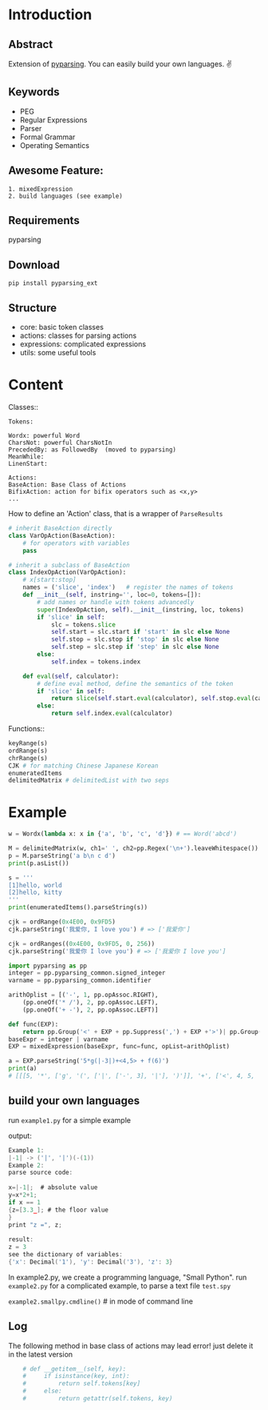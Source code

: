 Introduction
=============

Abstract
----------
Extension of [pyparsing](https://github.com/pyparsing/pyparsing). You can easily build your own languages. :v:

Keywords
----------
* PEG
* Regular Expressions
* Parser
* Formal Grammar
* Operating Semantics


## Awesome Feature:

    1. mixedExpression
    2. build languages (see example)

Requirements
-----------
pyparsing



## Download

`pip install pyparsing_ext`



## Structure

- core: basic token classes
- actions: classes for parsing actions
- expressions: complicated expressions
- utils: some useful tools

Content
=========

Classes::

    Tokens:
    
    Wordx: powerful Word
    CharsNot: powerful CharsNotIn
    PrecededBy: as FollowedBy  (moved to pyparsing)
    MeanWhile:
    LinenStart:
    
    Actions:
    BaseAction: Base Class of Actions
    BifixAction: action for bifix operators such as <x,y>
    ...

How to define an 'Action' class, that is a wrapper of `ParseResults`
```python
# inherit BaseAction directly
class VarOpAction(BaseAction):
    # for operators with variables
    pass

# inherit a subclass of BaseAction
class IndexOpAction(VarOpAction):
    # x[start:stop]
    names = ('slice', 'index')   # register the names of tokens
    def __init__(self, instring='', loc=0, tokens=[]):
        # add names or handle with tokens advancedly
        super(IndexOpAction, self).__init__(instring, loc, tokens)
        if 'slice' in self:
            slc = tokens.slice
            self.start = slc.start if 'start' in slc else None
            self.stop = slc.stop if 'stop' in slc else None
            self.step = slc.step if 'step' in slc else None
        else:
            self.index = tokens.index

    def eval(self, calculator):
        # define eval method, define the semantics of the token
        if 'slice' in self:
            return slice(self.start.eval(calculator), self.stop.eval(calculator), self.step.eval(calculator))
        else:
            return self.index.eval(calculator)
```


Functions::

```python
keyRange(s)
ordRange(s)
chrRange(s)
CJK # for matching Chinese Japanese Korean
enumeratedItems
delimitedMatrix # delimitedList with two seps
```

Example
=========

```python
w = Wordx(lambda x: x in {'a', 'b', 'c', 'd'}) # == Word('abcd')

M = delimitedMatrix(w, ch1=' ', ch2=pp.Regex('\n+').leaveWhitespace())
p = M.parseString('a b\n c d')
print(p.asList())

s = '''
[1]hello, world
[2]hello, kitty
'''
print(enumeratedItems().parseString(s))

cjk = ordRange(0x4E00, 0x9FD5)
cjk.parseString('我爱你, I love you') # => ['我爱你']

cjk = ordRanges((0x4E00, 0x9FD5, 0, 256))
cjk.parseString('我爱你 I love you') # => ['我爱你 I love you']

import pyparsing as pp
integer = pp.pyparsing_common.signed_integer
varname = pp.pyparsing_common.identifier

arithOplist = [('-', 1, pp.opAssoc.RIGHT),
    (pp.oneOf('* /'), 2, pp.opAssoc.LEFT),
    (pp.oneOf('+ -'), 2, pp.opAssoc.LEFT)]

def func(EXP):
    return pp.Group('<' + EXP + pp.Suppress(',') + EXP +'>')| pp.Group('||' + EXP + '||') | pp.Group('|' + EXP + '|') | pp.Group(IDEN + '(' + pp.delimitedList(EXP) + ')')
baseExpr = integer | varname
EXP = mixedExpression(baseExpr, func=func, opList=arithOplist)

a = EXP.parseString('5*g(|-3|)+<4,5> + f(6)')
print(a)
# [[[5, '*', ['g', '(', ['|', ['-', 3], '|'], ')']], '+', ['<', 4, 5, '>'], '+', ['f', '(', 6, ')']]]
```



## build your own languages

run `example1.py` for a simple example

output:
```C
Example 1:
|-1| -> ('|', '|')(-(1))
Example 2:
parse source code:
 
x=|-1|;  # absolute value
y=x*2+1;
if x == 1
{z=[3.3_]; # the floor value
}
print "z =", z;
 
result:
z = 3 
see the dictionary of variables:
{'x': Decimal('1'), 'y': Decimal('3'), 'z': 3}
```

In example2.py, we create a programming language, "Small Python".
run `example2.py` for a complicated example, to parse a text file `test.spy`

`example2.smallpy.cmdline()`  # in mode of command line





## Log

The following method in base class of actions may lead error! just delete it in the latest version

```python
    # def __getitem__(self, key):
    #     if isinstance(key, int):
    #         return self.tokens[key]
    #     else:
    #         return getattr(self.tokens, key)
```

